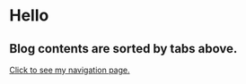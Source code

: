 # Hello

## Blog contents are sorted by tabs above.

[Click to see my navigation page.](https://leosirius.com)
